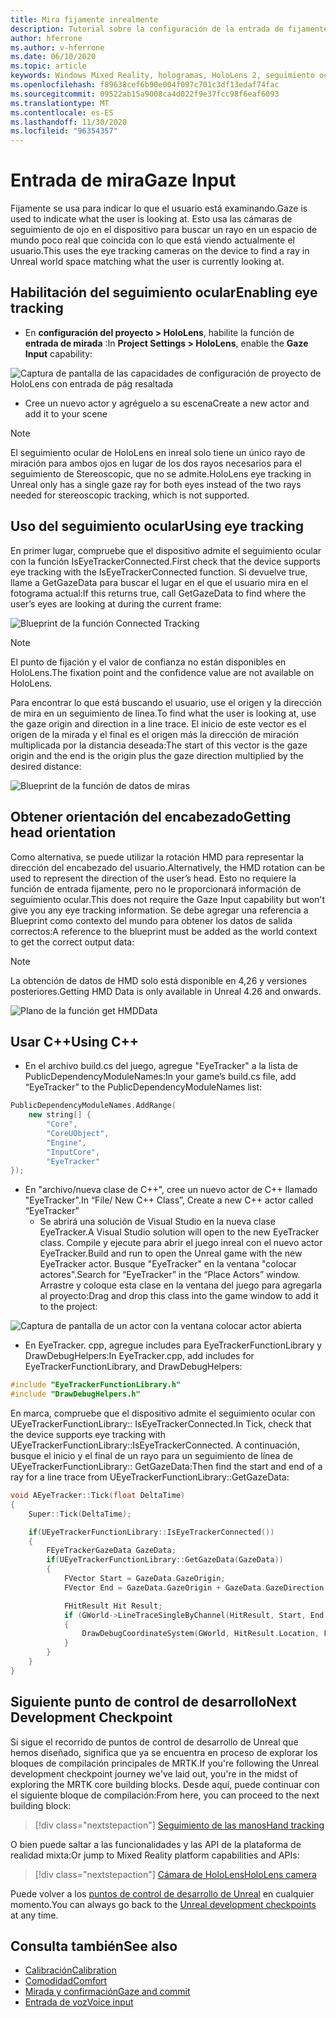 ```yaml
---
title: Mira fijamente inrealmente
description: Tutorial sobre la configuración de la entrada de fijamente para HoloLens y el motor no real
author: hferrone
ms.author: v-hferrone
ms.date: 06/10/2020
ms.topic: article
keywords: Windows Mixed Reality, hologramas, HoloLens 2, seguimiento ocular, entrada de mirada, pantalla montada de cabeza, motor no real, auriculares de realidad mixta, auriculares de la realidad mixta de Windows, auriculares de realidad virtual
ms.openlocfilehash: f89638cef6b90e004f097c701c3df13edaf74fac
ms.sourcegitcommit: 09522ab15a9008ca4d022f9e37fcc98f6eaf6093
ms.translationtype: MT
ms.contentlocale: es-ES
ms.lasthandoff: 11/30/2020
ms.locfileid: "96354357"
---
```

# <a name="gaze-input"></a><span data-ttu-id="dd4d1-104">Entrada de mira</span><span class="sxs-lookup"><span data-stu-id="dd4d1-104">Gaze Input</span></span>

<span data-ttu-id="dd4d1-105">Fijamente se usa para indicar lo que el usuario está examinando.</span><span class="sxs-lookup"><span data-stu-id="dd4d1-105">Gaze is used to indicate what the user is looking at.</span></span>  <span data-ttu-id="dd4d1-106">Esto usa las cámaras de seguimiento de ojo en el dispositivo para buscar un rayo en un espacio de mundo poco real que coincida con lo que está viendo actualmente el usuario.</span><span class="sxs-lookup"><span data-stu-id="dd4d1-106">This uses the eye tracking cameras on the device to find a ray in Unreal world space matching what the user is currently looking at.</span></span>

## <a name="enabling-eye-tracking"></a><span data-ttu-id="dd4d1-107">Habilitación del seguimiento ocular</span><span class="sxs-lookup"><span data-stu-id="dd4d1-107">Enabling eye tracking</span></span>

- <span data-ttu-id="dd4d1-108">En **configuración del proyecto > HoloLens**, habilite la función de **entrada de mirada** :</span><span class="sxs-lookup"><span data-stu-id="dd4d1-108">In **Project Settings > HoloLens**, enable the **Gaze Input** capability:</span></span>

![Captura de pantalla de las capacidades de configuración de proyecto de HoloLens con entrada de pág resaltada](images/unreal-gaze-img-01.png)

- <span data-ttu-id="dd4d1-110">Cree un nuevo actor y agréguelo a su escena</span><span class="sxs-lookup"><span data-stu-id="dd4d1-110">Create a new actor and add it to your scene</span></span>

> [!NOTE] 
> <span data-ttu-id="dd4d1-111">El seguimiento ocular de HoloLens en inreal solo tiene un único rayo de miración para ambos ojos en lugar de los dos rayos necesarios para el seguimiento de Stereoscopic, que no se admite.</span><span class="sxs-lookup"><span data-stu-id="dd4d1-111">HoloLens eye tracking in Unreal only has a single gaze ray for both eyes instead of the two rays needed for stereoscopic tracking, which is not supported.</span></span>

## <a name="using-eye-tracking"></a><span data-ttu-id="dd4d1-112">Uso del seguimiento ocular</span><span class="sxs-lookup"><span data-stu-id="dd4d1-112">Using eye tracking</span></span>

<span data-ttu-id="dd4d1-113">En primer lugar, compruebe que el dispositivo admite el seguimiento ocular con la función IsEyeTrackerConnected.</span><span class="sxs-lookup"><span data-stu-id="dd4d1-113">First check that the device supports eye tracking with the IsEyeTrackerConnected function.</span></span>  <span data-ttu-id="dd4d1-114">Si devuelve true, llame a GetGazeData para buscar el lugar en el que el usuario mira en el fotograma actual:</span><span class="sxs-lookup"><span data-stu-id="dd4d1-114">If this returns true, call GetGazeData to find where the user’s eyes are looking at during the current frame:</span></span>

![Blueprint de la función Connected Tracking](images/unreal-gaze-img-02.png)

> [!NOTE]
> <span data-ttu-id="dd4d1-116">El punto de fijación y el valor de confianza no están disponibles en HoloLens.</span><span class="sxs-lookup"><span data-stu-id="dd4d1-116">The fixation point and the confidence value are not available on HoloLens.</span></span>

<span data-ttu-id="dd4d1-117">Para encontrar lo que está buscando el usuario, use el origen y la dirección de mira en un seguimiento de línea.</span><span class="sxs-lookup"><span data-stu-id="dd4d1-117">To find what the user is looking at, use the gaze origin and direction in a line trace.</span></span>  <span data-ttu-id="dd4d1-118">El inicio de este vector es el origen de la mirada y el final es el origen más la dirección de miración multiplicada por la distancia deseada:</span><span class="sxs-lookup"><span data-stu-id="dd4d1-118">The start of this vector is the gaze origin and the end is the origin plus the gaze direction multiplied by the desired distance:</span></span>

![Blueprint de la función de datos de miras](images/unreal-gaze-img-03.png)

## <a name="getting-head-orientation"></a><span data-ttu-id="dd4d1-120">Obtener orientación del encabezado</span><span class="sxs-lookup"><span data-stu-id="dd4d1-120">Getting head orientation</span></span>

<span data-ttu-id="dd4d1-121">Como alternativa, se puede utilizar la rotación HMD para representar la dirección del encabezado del usuario.</span><span class="sxs-lookup"><span data-stu-id="dd4d1-121">Alternatively, the HMD rotation can be used to represent the direction of the user’s head.</span></span>  <span data-ttu-id="dd4d1-122">Esto no requiere la función de entrada fijamente, pero no le proporcionará información de seguimiento ocular.</span><span class="sxs-lookup"><span data-stu-id="dd4d1-122">This does not require the Gaze Input capability but won't give you any eye tracking information.</span></span>  <span data-ttu-id="dd4d1-123">Se debe agregar una referencia a Blueprint como contexto del mundo para obtener los datos de salida correctos:</span><span class="sxs-lookup"><span data-stu-id="dd4d1-123">A reference to the blueprint must be added as the world context to get the correct output data:</span></span>

> [!NOTE]
> <span data-ttu-id="dd4d1-124">La obtención de datos de HMD solo está disponible en 4,26 y versiones posteriores.</span><span class="sxs-lookup"><span data-stu-id="dd4d1-124">Getting HMD Data is only available in Unreal 4.26 and onwards.</span></span>

![Plano de la función get HMDData](images/unreal-gaze-img-04.png)

## <a name="using-c"></a><span data-ttu-id="dd4d1-126">Usar C++</span><span class="sxs-lookup"><span data-stu-id="dd4d1-126">Using C++</span></span> 

- <span data-ttu-id="dd4d1-127">En el archivo build.cs del juego, agregue "EyeTracker" a la lista de PublicDependencyModuleNames:</span><span class="sxs-lookup"><span data-stu-id="dd4d1-127">In your game’s build.cs file, add “EyeTracker” to the PublicDependencyModuleNames list:</span></span>

```cpp
PublicDependencyModuleNames.AddRange(
    new string[] {
        "Core",
        "CoreUObject",
        "Engine",
        "InputCore",
        "EyeTracker"
});
```

- <span data-ttu-id="dd4d1-128">En "archivo/nueva clase de C++", cree un nuevo actor de C++ llamado "EyeTracker".</span><span class="sxs-lookup"><span data-stu-id="dd4d1-128">In “File/ New C++ Class”, Create a new C++ actor called “EyeTracker”</span></span>
    - <span data-ttu-id="dd4d1-129">Se abrirá una solución de Visual Studio en la nueva clase EyeTracker.</span><span class="sxs-lookup"><span data-stu-id="dd4d1-129">A Visual Studio solution will open to the new EyeTracker class.</span></span> <span data-ttu-id="dd4d1-130">Compile y ejecute para abrir el juego inreal con el nuevo actor EyeTracker.</span><span class="sxs-lookup"><span data-stu-id="dd4d1-130">Build and run to open the Unreal game with the new EyeTracker actor.</span></span>  <span data-ttu-id="dd4d1-131">Busque "EyeTracker" en la ventana "colocar actores".</span><span class="sxs-lookup"><span data-stu-id="dd4d1-131">Search for “EyeTracker” in the “Place Actors” window.</span></span>  <span data-ttu-id="dd4d1-132">Arrastre y coloque esta clase en la ventana del juego para agregarla al proyecto:</span><span class="sxs-lookup"><span data-stu-id="dd4d1-132">Drag and drop this class into the game window to add it to the project:</span></span>

![Captura de pantalla de un actor con la ventana colocar actor abierta](images/unreal-gaze-img-06.png)

- <span data-ttu-id="dd4d1-134">En EyeTracker. cpp, agregue includes para EyeTrackerFunctionLibrary y DrawDebugHelpers:</span><span class="sxs-lookup"><span data-stu-id="dd4d1-134">In EyeTracker.cpp, add includes for EyeTrackerFunctionLibrary, and DrawDebugHelpers:</span></span>

```cpp
#include "EyeTrackerFunctionLibrary.h"
#include "DrawDebugHelpers.h"
```

<span data-ttu-id="dd4d1-135">En marca, compruebe que el dispositivo admite el seguimiento ocular con UEyeTrackerFunctionLibrary:: IsEyeTrackerConnected.</span><span class="sxs-lookup"><span data-stu-id="dd4d1-135">In Tick, check that the device supports eye tracking with UEyeTrackerFunctionLibrary::IsEyeTrackerConnected.</span></span>  <span data-ttu-id="dd4d1-136">A continuación, busque el inicio y el final de un rayo para un seguimiento de línea de UEyeTrackerFunctionLibrary:: GetGazeData:</span><span class="sxs-lookup"><span data-stu-id="dd4d1-136">Then find the start and end of a ray for a line trace from UEyeTrackerFunctionLibrary::GetGazeData:</span></span>

```cpp
void AEyeTracker::Tick(float DeltaTime)
{
    Super::Tick(DeltaTime);

    if(UEyeTrackerFunctionLibrary::IsEyeTrackerConnected())
    {
        FEyeTrackerGazeData GazeData;
        if(UEyeTrackerFunctionLibrary::GetGazeData(GazeData))
        {
            FVector Start = GazeData.GazeOrigin;
            FVector End = GazeData.GazeOrigin + GazeData.GazeDirection * 100;

            FHitResult Hit Result;
            if (GWorld->LineTraceSingleByChannel(HitResult, Start, End, ECollisionChannel::ECC_Visiblity))
            {
                DrawDebugCoordinateSystem(GWorld, HitResult.Location, FQuat::Identity.Rotator(), 10);
            }
        }
    }
}
```

## <a name="next-development-checkpoint"></a><span data-ttu-id="dd4d1-137">Siguiente punto de control de desarrollo</span><span class="sxs-lookup"><span data-stu-id="dd4d1-137">Next Development Checkpoint</span></span>

<span data-ttu-id="dd4d1-138">Si sigue el recorrido de puntos de control de desarrollo de Unreal que hemos diseñado, significa que ya se encuentra en proceso de explorar los bloques de compilación principales de MRTK.</span><span class="sxs-lookup"><span data-stu-id="dd4d1-138">If you're following the Unreal development checkpoint journey we've laid out, you're in the midst of exploring the MRTK core building blocks.</span></span> <span data-ttu-id="dd4d1-139">Desde aquí, puede continuar con el siguiente bloque de compilación:</span><span class="sxs-lookup"><span data-stu-id="dd4d1-139">From here, you can proceed to the next building block:</span></span> 

> [!div class="nextstepaction"]
> [<span data-ttu-id="dd4d1-140">Seguimiento de las manos</span><span class="sxs-lookup"><span data-stu-id="dd4d1-140">Hand tracking</span></span>](unreal-hand-tracking.md)

<span data-ttu-id="dd4d1-141">O bien puede saltar a las funcionalidades y las API de la plataforma de realidad mixta:</span><span class="sxs-lookup"><span data-stu-id="dd4d1-141">Or jump to Mixed Reality platform capabilities and APIs:</span></span>

> [!div class="nextstepaction"]
> [<span data-ttu-id="dd4d1-142">Cámara de HoloLens</span><span class="sxs-lookup"><span data-stu-id="dd4d1-142">HoloLens camera</span></span>](unreal-hololens-camera.md)

<span data-ttu-id="dd4d1-143">Puede volver a los [puntos de control de desarrollo de Unreal](unreal-development-overview.md#2-core-building-blocks) en cualquier momento.</span><span class="sxs-lookup"><span data-stu-id="dd4d1-143">You can always go back to the [Unreal development checkpoints](unreal-development-overview.md#2-core-building-blocks) at any time.</span></span>

## <a name="see-also"></a><span data-ttu-id="dd4d1-144">Consulta también</span><span class="sxs-lookup"><span data-stu-id="dd4d1-144">See also</span></span>
* [<span data-ttu-id="dd4d1-145">Calibración</span><span class="sxs-lookup"><span data-stu-id="dd4d1-145">Calibration</span></span>](../../calibration.md)
* [<span data-ttu-id="dd4d1-146">Comodidad</span><span class="sxs-lookup"><span data-stu-id="dd4d1-146">Comfort</span></span>](../../design/comfort.md)
* [<span data-ttu-id="dd4d1-147">Mirada y confirmación</span><span class="sxs-lookup"><span data-stu-id="dd4d1-147">Gaze and commit</span></span>](../../design/gaze-and-commit.md)
* [<span data-ttu-id="dd4d1-148">Entrada de voz</span><span class="sxs-lookup"><span data-stu-id="dd4d1-148">Voice input</span></span>](../../out-of-scope/voice-design.md)
